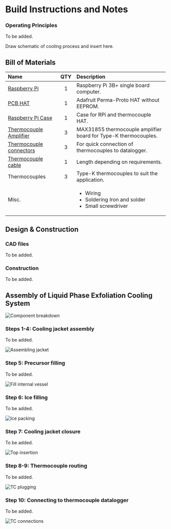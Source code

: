 # Build Instructions and Notes

### Operating Principles

To be added. 

Draw schematic of cooling process and insert here.


## Bill of Materials

|Name               |QTY|Description                           |
|:------------------|:-:|:-------------------------------------|
|[Raspberry Pi](https://uk.farnell.com/raspberry-pi/rpi3-modbp/sbc-board-raspberry-pi-3-model/dp/2842228?src=raspberrypi)|1  |Raspberry Pi 3B+ single board computer. |
|[PCB HAT](https://www.adafruit.com/product/2310)|1  |Adafruit Perma-Proto HAT without EEPROM.|
|[Raspberry Pi Case](https://uk.rs-online.com/web/p/raspberry-pi-cases/9098132)|1 |Case for RPi and thermocouple HAT.| 
|[Thermocouple Amplifier](https://www.adafruit.com/product/269)|3  |MAX31855 thermocouple amplifier board for Type-K thermocouples.|
|[Thermocouple connectors](https://uk.rs-online.com/web/p/sensor-accessories/8919031)|3  |For quick connection of thermocouples to datalogger.|
|[Thermocouple cable](https://uk.rs-online.com/web/p/thermocouple-extension-wire/2363959)|1  |Length depending on requirements.|
|Thermocouples|3  |Type-K thermocouples to suit the application.|
|Misc.|   | <ul><li>Wiring</li><li>Soldering Iron and solder</li><li>Small screwdriver</li></ul>|


## Design & Construction

### CAD files

To be added.

### Construction

To be added. 


## Assembly of Liquid Phase Exfoliation Cooling System 

![Component breakdown](./Images/all-vessel-components.png)

### Steps 1-4: Cooling jacket assembly

To be added.

![Assembling jacket](./Images/pre-test-assembly.png)

### Step 5: Precursor filling

To be added.

![Fill internal vessel](./Images/pre-test-assembly-precursor-fill.png)

### Step 6: Ice filling

To be added.

![Ice packing](./Images/pre-test-assembly-ice.png)

### Step 7: Cooling jacket closure

To be added.

![Top insertion](./Images/pre-test-assembly-close-vessel.png)

### Step 8-9: Thermocouple routing 

To be added.

![TC plugging](./Images/pre-test-assembly-route-TC.png)

### Step 10: Connecting to thermocouple datalogger

To be added.

![TC connections](./Images/pre-test-assembly-tc-connections.png)




